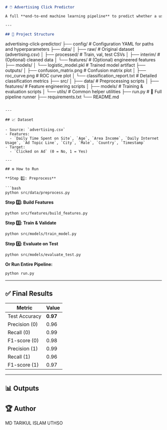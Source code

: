 ```markdown
# 🖱️ Advertising Click Predictor

A full **end-to-end machine learning pipeline** to predict whether a user will click on an online ad, built with **Logistic Regression**, clean modular code, and industry-standard structure.

---

## 📂 Project Structure

```

advertising-click-predictor/
├── config/                 # Configuration YAML for paths and hyperparameters
├── data/
│   ├── raw/                # Original dataset (advertising.csv)
│   ├── processed/          # Train, val, test CSVs
│   ├── interim/            # (Optional) cleaned data
│   └── features/           # (Optional) engineered features
├── models/
│   └── logistic\_model.pkl  # Trained model artifact
├── outputs/
│   ├── confusion\_matrix.png  # Confusion matrix plot
│   ├── roc\_curve.png         # ROC curve plot
│   └── classification\_report.txt # Detailed classification metrics
├── src/
│   ├── data/               # Preprocessing scripts
│   ├── features/           # Feature engineering scripts
│   ├── models/             # Training & evaluation scripts
│   └── utils/              # Common helper utilities
├── run.py                  # 🔁 Full pipeline runner
├── requirements.txt
└── README.md

````

---

## 📈 Dataset

- Source: `advertising.csv`  
- Features:  
  - `Daily Time Spent on Site`, `Age`, `Area Income`, `Daily Internet Usage`, `Ad Topic Line`, `City`, `Male`, `Country`, `Timestamp`
- Target:
  - `Clicked on Ad` (0 = No, 1 = Yes)

---

## ⚙️ How to Run

**Step 1️⃣: Preprocess**

```bash
python src/data/preprocess.py
````

**Step 2️⃣: Build Features**

```bash
python src/features/build_features.py
```

**Step 3️⃣: Train & Validate**

```bash
python src/models/train_model.py
```

**Step 4️⃣: Evaluate on Test**

```bash
python src/models/evaluate_test.py
```

**Or Run Entire Pipeline:**

```bash
python run.py
```

---

## ✅ Final Results

| Metric        | Value    |
| ------------- | -------- |
| Test Accuracy | **0.97** |
| Precision (0) | 0.96     |
| Recall (0)    | 0.99     |
| F1-score (0)  | 0.98     |
| Precision (1) | 0.99     |
| Recall (1)    | 0.96     |
| F1-score (1)  | 0.97     |

---

## 📊 Outputs


## 🏆 Author
MD TARIKUL ISLAM UTHSO
````